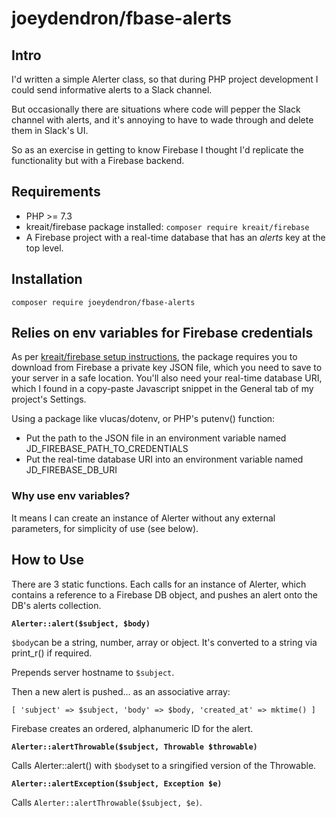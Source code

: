 # joeydendron/fbase-alerts

## Intro

I'd written a simple Alerter class, so that during PHP project development I could send informative alerts to a Slack channel.

But occasionally there are situations where code will pepper the Slack channel with alerts, and it's annoying to have to wade through and delete them in Slack's UI.

So as an exercise in getting to know Firebase I thought I'd replicate the functionality but with a Firebase backend.

## Requirements

- PHP >= 7.3
- kreait/firebase package installed: `composer require kreait/firebase`
- A Firebase project with a real-time database that has an *alerts* key at the top level.

## Installation

`composer require joeydendron/fbase-alerts`

## Relies on env variables for Firebase credentials

As per [kreait/firebase setup instructions](https://firebase-php.readthedocs.io/en/stable/setup.html), the package requires you to download from Firebase a private key JSON file, which you need to save to your server in a safe location. You'll also need your real-time database URI, which I found in a copy-paste Javascript snippet in the General tab of my project's Settings.

Using a package like vlucas/dotenv, or PHP's putenv() function:

- Put the path to the JSON file in an environment variable named JD_FIREBASE_PATH_TO_CREDENTIALS
- Put the real-time database URI into an environment variable named JD_FIREBASE_DB_URI

### Why use env variables?

It means I can create an instance of Alerter without any external parameters, for simplicity of use (see below).

## How to Use

There are 3 static functions. Each calls for an instance of Alerter, which contains a reference to a Firebase DB object, and pushes an alert onto the DB's alerts collection.

**`Alerter::alert($subject, $body)`**

`$body`can be a string, number, array or object. It's converted to a string via print_r() if required. 

Prepends server hostname to `$subject`.

Then a new alert is pushed... as an associative array:

`[ 'subject' => $subject, 'body' => $body, 'created_at' => mktime() ]`

Firebase creates an ordered, alphanumeric ID for the alert.

**`Alerter::alertThrowable($subject, Throwable $throwable)`**

Calls Alerter::alert() with `$body`set to a sringified version of the Throwable.

**`Alerter::alertException($subject, Exception $e)`**

Calls `Alerter::alertThrowable($subject, $e)`.
